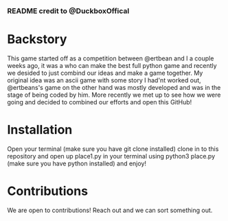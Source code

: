 ### README credit to @DuckboxOffical
# Backstory
This game started off as a competition between @ertbean and I a couple weeks ago, it was a who can make the best full python game and recently we desided to just combind our ideas and make a game together. My original idea was an ascii game with some story I had'nt worked out, @ertbeans's game on the other hand was mostly developed and was in the stage of being coded by him. More recently we met up to see how we were going and decided to combined our efforts and open this GitHub! 
# Installation
Open your terminal (make sure you have git clone installed) clone in to this repository and open up place1.py in your terminal using python3 place.py (make sure you have python installed) and enjoy!
# Contributions
We are open to contributions! Reach out and we can sort something out.
